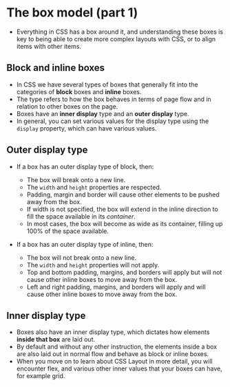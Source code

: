 # The box model (part 1)
* Everything in CSS has a box around it, and understanding these boxes is key to being able to create more complex layouts with CSS, or to align items with other items.

## Block and inline boxes
* In CSS we have several types of boxes that generally fit into the categories of **block** boxes and **inline** boxes. 
* The type refers to how the box behaves in terms of page flow and in relation to other boxes on the page. 
* Boxes have an **inner display** type and an **outer display** type.
* In general, you can set various values for the display type using the `display` property, which can have various values.

## Outer display type
* If a box has an outer display type of block, then:
    * The box will break onto a new line.
    * The `width` and `height` properties are respected.
    * Padding, margin and border will cause other elements to be pushed away from the box.
    * If width is not specified, the box will extend in the inline direction to fill the space available in its *container*. 
    * In most cases, the box will become as wide as its container, filling up 100% of the space available.

* If a box has an outer display type of inline, then:
    * The box will not break onto a new line.
    * The `width` and `height` properties will not apply.
    * Top and bottom padding, margins, and borders will apply but will not cause other inline boxes to move away from the box.
    * Left and right padding, margins, and borders will apply and will cause other inline boxes to move away from the box.

## Inner display type
* Boxes also have an inner display type, which dictates how elements **inside that box** are laid out.
* By default and without any other instruction, the elements inside a box are also laid out in normal flow and behave as block or inline boxes.
* When you move on to learn about CSS Layout in more detail, you will encounter flex, and various other inner values that your boxes can have, for example grid.